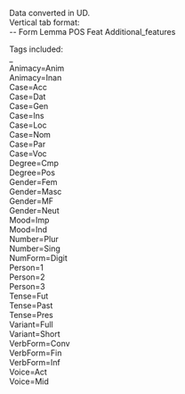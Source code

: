 Data converted in UD. <br />
Vertical tab format: <br />
-- Form Lemma POS Feat Additional_features <br />

Tags included: <br />
\_ <br />
Animacy=Anim <br />
Animacy=Inan <br />
Case=Acc <br />
Case=Dat <br />
Case=Gen <br />
Case=Ins <br />
Case=Loc <br />
Case=Nom <br />
Case=Par <br />
Case=Voc <br />
Degree=Cmp <br />
Degree=Pos <br />
Gender=Fem <br />
Gender=Masc <br />
Gender=MF <br />
Gender=Neut <br />
Mood=Imp <br />
Mood=Ind <br />
Number=Plur <br />
Number=Sing <br />
NumForm=Digit <br />
Person=1 <br />
Person=2 <br />
Person=3 <br />
Tense=Fut <br />
Tense=Past <br />
Tense=Pres <br />
Variant=Full <br />
Variant=Short <br />
VerbForm=Conv <br />
VerbForm=Fin <br />
VerbForm=Inf <br />
Voice=Act <br />
Voice=Mid <br />

